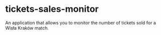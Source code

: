 # tickets-sales-monitor
An application that allows you to monitor the number of tickets sold for a Wisła Kraków match.
